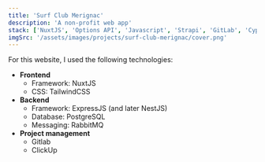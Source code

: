 ```yaml
---
title: 'Surf Club Merignac'
description: 'A non-profit web app'
stack: ['NuxtJS', 'Options API', 'Javascript', 'Strapi', 'GitLab', 'Cypress']
imgSrc: '/assets/images/projects/surf-club-merignac/cover.png'
---
```


For this website, I used the following technologies:
- **Frontend**
  - Framework: NuxtJS
  - CSS: TailwindCSS
- **Backend**
  - Framework: ExpressJS (and later NestJS)
  - Database: PostgreSQL
  - Messaging: RabbitMQ
- **Project management**
  - Gitlab
  - ClickUp